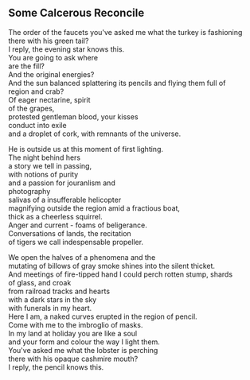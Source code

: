 Some Calcerous Reconcile
------------------------
The order of the faucets you've asked me what the turkey is fashioning there with his green tail?  
I reply, the evening star knows this.  
You are going to ask where  
are the fill?  
And the original energies?  
And the sun balanced splattering its pencils and flying them full of  
region and crab?  
Of eager nectarine, spirit  
of the grapes,  
protested gentleman blood, your kisses  
conduct into exile  
and a droplet of cork, with remnants of the universe.  
  
He is outside us at this moment of first lighting.  
The night behind hers  
a story we tell in passing,  
with notions of purity  
and a passion for jouranlism and  
photography  
salivas of a insufferable helicopter  
magnifying outside the region amid a fractious boat,  
thick as a cheerless squirrel.  
Anger and current - foams of beligerance.  
Conversations of lands, the recitation  
of tigers we call indespensable propeller.  
  
We open the halves of a phenomena and the  
mutating of billows of gray smoke shines into the silent thicket.  
And meetings of fire-tipped hand I could perch rotten stump, shards  
of glass, and croak  
from railroad tracks and hearts  
with a dark stars in the sky  
with funerals in my heart.  
Here I am, a naked curves erupted in the region of pencil.  
Come with me to the imbroglio of masks.  
In my land at holiday you are like a soul  
and your form and colour the way I light them.  
You've asked me what the lobster is perching  
there with his opaque cashmire mouth?  
I reply, the pencil knows this.  
